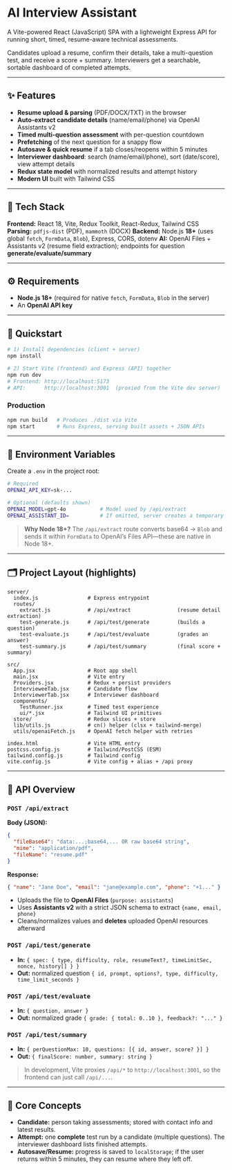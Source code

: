 # AI Interview Assistant

A Vite-powered React (JavaScript) SPA with a lightweight Express API for running short, timed, resume-aware technical assessments.

Candidates upload a resume, confirm their details, take a multi-question test, and receive a score + summary. Interviewers get a searchable, sortable dashboard of completed attempts.

---

## ✨ Features

* **Resume upload & parsing** (PDF/DOCX/TXT) in the browser
* **Auto-extract candidate details** (name/email/phone) via OpenAI Assistants v2
* **Timed multi-question assessment** with per-question countdown
* **Prefetching** of the next question for a snappy flow
* **Autosave & quick resume** if a tab closes/reopens within 5 minutes
* **Interviewer dashboard**: search (name/email/phone), sort (date/score), view attempt details
* **Redux state model** with normalized results and attempt history
* **Modern UI** built with Tailwind CSS

---

## 🧱 Tech Stack

**Frontend:** React 18, Vite, Redux Toolkit, React-Redux, Tailwind CSS
**Parsing:** `pdfjs-dist` (PDF), `mammoth` (DOCX)
**Backend:** Node.js **18+** (uses global `fetch`, `FormData`, `Blob`), Express, CORS, dotenv
**AI:** OpenAI Files + Assistants v2 (resume field extraction); endpoints for question **generate/evaluate/summary**

---

## ⚙️ Requirements

* **Node.js 18+** (required for native `fetch`, `FormData`, `Blob` in the server)
* An **OpenAI API key**

---

## 🚀 Quickstart

```bash
# 1) Install dependencies (client + server)
npm install

# 2) Start Vite (frontend) and Express (API) together
npm run dev
# Frontend: http://localhost:5173
# API:      http://localhost:3001  (proxied from the Vite dev server)
```

### Production

```bash
npm run build   # Produces ./dist via Vite
npm start       # Runs Express, serving built assets + JSON APIs
```

---

## 🔐 Environment Variables

Create a `.env` in the project root:

```bash
# Required
OPENAI_API_KEY=sk-...

# Optional (defaults shown)
OPENAI_MODEL=gpt-4o           # Model used by /api/extract
OPENAI_ASSISTANT_ID=          # If omitted, server creates a temporary Assistant and cleans it up
```

> **Why Node 18+?** The `/api/extract` route converts base64 → `Blob` and sends it within `FormData` to OpenAI’s Files API—these are native in Node 18+.

---

## 🗂 Project Layout (highlights)

```
server/
  index.js                # Express entrypoint
  routes/
    extract.js            # /api/extract               (resume detail extraction)
    test-generate.js      # /api/test/generate         (builds a question)
    test-evaluate.js      # /api/test/evaluate         (grades an answer)
    test-summary.js       # /api/test/summary          (final score + summary)

src/
  App.jsx                 # Root app shell
  main.jsx                # Vite entry
  Providers.jsx           # Redux + persist providers
  IntervieweeTab.jsx      # Candidate flow
  InterviewerTab.jsx      # Interviewer dashboard
  components/
    TestRunner.jsx        # Timed test experience
    ui/*.jsx              # Tailwind UI primitives
  store/                  # Redux slices + store
  lib/utils.js            # cn() helper (clsx + tailwind-merge)
  utils/openaiFetch.js    # OpenAI fetch helper with retries

index.html                # Vite HTML entry
postcss.config.js         # Tailwind/PostCSS (ESM)
tailwind.config.js        # Tailwind config
vite.config.js            # Vite config + alias + /api proxy
```

---

## 🔌 API Overview

### `POST /api/extract`

**Body (JSON):**

```json
{
  "fileBase64": "data:...;base64,... OR raw base64 string",
  "mime": "application/pdf",
  "fileName": "resume.pdf"
}
```

**Response:**

```json
{ "name": "Jane Doe", "email": "jane@example.com", "phone": "+1..." }
```

* Uploads the file to **OpenAI Files** (`purpose: assistants`)
* Uses **Assistants v2** with a strict JSON schema to extract `{name, email, phone}`
* Cleans/normalizes values and **deletes** uploaded OpenAI resources afterward

### `POST /api/test/generate`

* **In:** `{ spec: { type, difficulty, role, resumeText?, timeLimitSec, nonce, history[] } }`
* **Out:** normalized question `{ id, prompt, options?, type, difficulty, time_limit_seconds }`

### `POST /api/test/evaluate`

* **In:** `{ question, answer }`
* **Out:** normalized grade `{ grade: { total: 0..10 }, feedback?: "..." }`

### `POST /api/test/summary`

* **In:** `{ perQuestionMax: 10, questions: [{ id, answer, score? }] }`
* **Out:** `{ finalScore: number, summary: string }`

> In development, Vite proxies `/api/*` to `http://localhost:3001`, so the frontend can just call `/api/...`.

---

## 🧠 Core Concepts

* **Candidate:** person taking assessments; stored with contact info and latest results.
* **Attempt:** one **complete** test run by a candidate (multiple questions). The interviewer dashboard lists finished attempts.
* **Autosave/Resume:** progress is saved to `localStorage`; if the user returns within 5 minutes, they can resume where they left off.
